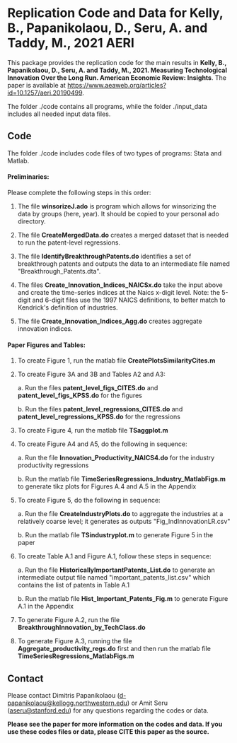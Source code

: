 # Replication Code and Data for Kelly, B., Papanikolaou, D., Seru, A. and Taddy, M., 2021 AERI

This package provides the replication code for the main results in **Kelly, B., Papanikolaou, D., Seru, A. and Taddy, M., 2021. Measuring Technological Innovation Over the Long Run. American Economic Review: Insights**. The paper is available at https://www.aeaweb.org/articles?id=10.1257/aeri.20190499.

The folder ./code contains all programs, while the folder ./input_data includes all needed input data files. 

## Code 

The folder ./code includes code files of two types of programs: Stata and Matlab. 

#### Preliminaries:

Please complete the following steps in this order:

1. The file **winsorizeJ.ado** is program which allows for winsorizing the data by groups (here, year). It should be copied to your personal ado directory.

2. The file **CreateMergedData.do** creates a merged dataset that is needed to run the patent-level regressions.

3. The file **IdentifyBreakthroughPatents.do** identifies a set of breakthrough patents and outputs the data to an intermediate file named "Breakthrough_Patents.dta". 

4. The files **Create_Innovation_Indices_NAICSx.do** take the input above and create the time-series indices at the Naics x-digit level. Note: the 5-digit and 6-digit files use the 1997 NAICS definitions, to better match to Kendrick's definition of industries. 

5. The file **Create_Innovation_Indices_Agg.do** creates aggregate innovation indices.

#### Paper Figures and Tables:

1. To create Figure 1, run the matlab file **CreatePlotsSimilarityCites.m**

2. To create Figure 3A and 3B and Tables A2 and A3: 

	a. Run the files  **patent_level_figs_CITES.do** and **patent_level_figs_KPSS.do** for the figures 
	
	b. Run the files **patent_level_regressions_CITES.do** and **patent_level_regressions_KPSS.do** for the regressions

3. To create Figure 4, run the matlab file **TSaggplot.m**

4. To create Figure A4 and A5, do the following in sequence:

	a. Run the file **Innovation_Productivity_NAICS4.do** for the industry productivity regressions
	
	b. Run the matlab file **TimeSeriesRegressions_Industry_MatlabFigs.m** to generate tikz plots for Figures A.4 and A.5 in the Appendix

5. To create Figure 5, do the following in sequence:

	a. Run the file **CreateIndustryPlots.do** to aggregate the industries at a relatively coarse level; it generates as outputs "Fig_IndInnovationLR.csv"
	
	b. Run the matlab file **TSindustryplot.m** to generate Figure 5 in the paper

6. To create Table A.1 and Figure A.1, follow these steps in sequence:

	a. Run the file **HistoricallyImportantPatents_List.do** to generate an intermediate output file named "important_patents_list.csv" which contains the list of patents in Table A.1
	
	b. Run the matlab file **Hist_Important_Patents_Fig.m** to generate Figure A.1 in the Appendix

7. To generate Figure A.2, run the file **BreakthroughInnovation_by_TechClass.do**

8. To generate Figure A.3, running the file **Aggregate_productivity_regs.do** first and then run the matlab file **TimeSeriesRegressions_MatlabFigs.m**

## Contact

Please contact Dimitris Papanikolaou (d-papanikolaou@kellogg.northwestern.edu) or Amit Seru (aseru@stanford.edu) for any questions regarding the codes or data.

**Please see the paper for more information on the codes and data. If you use these codes files or data, please CITE this paper as the source.**
